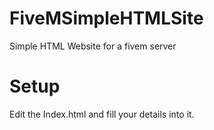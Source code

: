 # FiveMSimpleHTMLSite
Simple HTML Website for a fivem server


# Setup

Edit the Index.html and fill your details into it.
